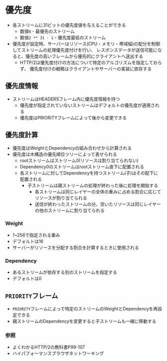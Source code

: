 # 優先度
- 各ストリームに31ビットの優先度値を与えることができる
  - 数値`0` - 最優先のストリーム
  - 数値`2 ** 31 - 1` - 優先度最低のストリーム
- 優先度が設定時、サーバーはリソース(CPU・メモリ・帯域幅)の配分を制御してストリームの処理優先度付けを行い、
  レスポンスデータが送信可能になると、優先度の高いフレームから優先的にクライアントへ送出する
  - HTTP/2は優先度付けの方法について特定のアルゴリズムを指定しておらず、
    優先度付けの戦略はクライアントやサーバーの実装に依存する

## 優先度情報
- ストリームはHEADERSフレーム内に優先度情報を持つ
  - 優先度が指定されていないストリームはデフォルトの優先度が適用される
  - 優先度はPRIORITYフレームによって後から変更できる

## 優先度計算
- 優先度はWeightとDependencyの組み合わせから計算される
- 優先度は木構造の優先順位ツリーによって表せられる
  - rootストリームはストリーム0(リソースは割り当てられない)
  - Dependency0のストリームはrootストリーム直下に配置される
  - 各ストリームに対してDependencyを持つストリーム(子)はその配下に配置される
    - 子ストリームは親ストリームの処理が終わった後に処理を開始する
      - 各ストリームは同じレイヤーの全体の重みに占める割合に応じてリソースが割り当てられる
      - 送信が終わったストリームの分、空いたリソースは同じレイヤーの他のストリームに割り当てられる

### Weight
- 1~256で指定される重み
- デフォルトは16
- サーバーがリソースを分配する割合を計算するときに使用される

### Dependency
- あるストリームが依存する別のストリームを指定する
- デフォルトは0

## `PRIORITY`フレーム
- `PRIORITY`フレームによって特定のストリームのWeightとDependencyを再設定できる
- 親ストリームのDependencyを変更すると子ストリームも一緒に移動する

### 参照
- よくわかるHTTP/2の教科書P99-107
- ハイパフォーマンスブラウザネットワーキング
